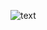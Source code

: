 ![text](https://github.com/shentiebai/SeriousMono/assets/162717532/d99ab2db-dac6-4818-9b7a-3fdd01a4aa11)
